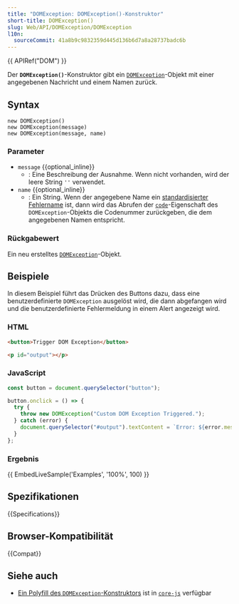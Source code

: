 ```yaml
---
title: "DOMException: DOMException()-Konstruktor"
short-title: DOMException()
slug: Web/API/DOMException/DOMException
l10n:
  sourceCommit: 41a8b9c9832359d445d136b6d7a8a28737badc6b
---
```


{{ APIRef("DOM") }}

Der **`DOMException()`**-Konstruktor gibt ein [`DOMException`](/de/docs/Web/API/DOMException)-Objekt mit einer angegebenen Nachricht und einem Namen zurück.

## Syntax

```js-nolint
new DOMException()
new DOMException(message)
new DOMException(message, name)
```

### Parameter

- `message` {{optional_inline}}
  - : Eine Beschreibung der Ausnahme. Wenn nicht vorhanden, wird der leere String `''` verwendet.
- `name` {{optional_inline}}
  - : Ein String. Wenn der angegebene Name ein [standardisierter Fehlername](/de/docs/Web/API/DOMException#error_names) ist, dann wird das Abrufen der [`code`](/de/docs/Web/API/DOMException/code)-Eigenschaft des `DOMException`-Objekts die Codenummer zurückgeben, die dem angegebenen Namen entspricht.

### Rückgabewert

Ein neu erstelltes [`DOMException`](/de/docs/Web/API/DOMException)-Objekt.

## Beispiele

In diesem Beispiel führt das Drücken des Buttons dazu, dass eine benutzerdefinierte `DOMException` ausgelöst wird, die dann abgefangen wird und die benutzerdefinierte Fehlermeldung in einem Alert angezeigt wird.

### HTML

```html
<button>Trigger DOM Exception</button>

<p id="output"></p>
```

### JavaScript

```js
const button = document.querySelector("button");

button.onclick = () => {
  try {
    throw new DOMException("Custom DOM Exception Triggered.");
  } catch (error) {
    document.querySelector("#output").textContent = `Error: ${error.message}`;
  }
};
```

### Ergebnis

{{ EmbedLiveSample('Examples', '100%', 100) }}

## Spezifikationen

{{Specifications}}

## Browser-Kompatibilität

{{Compat}}

## Siehe auch

- [Ein Polyfill des `DOMException`-Konstruktors](https://github.com/zloirock/core-js#domexception) ist in [`core-js`](https://github.com/zloirock/core-js) verfügbar
